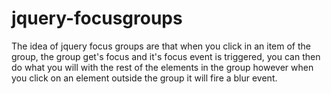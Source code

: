 jquery-focusgroups
==================

The idea of jquery focus groups are that when you click in an item of the group, the group get's focus and it's focus event is triggered, you can then do what you will with the rest of the elements in the group however when you click on an element outside the group it will fire a blur event.